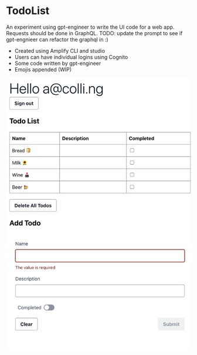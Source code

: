 # TodoList 
An experiment using gpt-engineer to write the UI code for a web app. Requests should be done in GraphQL. TODO: update the prompt to see if gpt-engnieer can refactor the graphql in :)

* Created using Amplify CLI and studio
* Users can have individual logins using Cognito
* Some code written by gpt-engineer
* Emojis appended (WIP)


![TodoList](assets/screenshot.png)
